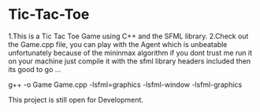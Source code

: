 # Tic-Tac-Toe

1.This is a Tic Tac Toe Game using C++ and the SFML library.
2.Check out the Game.cpp file, you can play with the Agent which is unbeatable unfortunately because of the mininmax algorithm  if you dont trust me run it on your machine just compile it with the sfml library headers included then its good to go ...

g++ -o Game Game.cpp -lsfml=graphics -lsfml-window -lsfml-graphics

This project is still open for Development.
